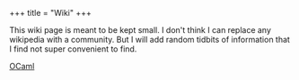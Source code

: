 +++
title = "Wiki"
+++

This wiki page is meant to be kept small. I don't think I can replace any wikipedia with a community. But I will add random tidbits of information that I find not super convenient to find.

[OCaml](ocaml)